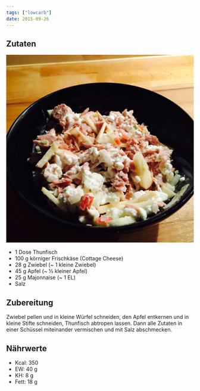 ```yaml
---
tags: ["lowcarb"]
date: 2015-09-26
---
```


## Zutaten
![](../uploads/thunfischsalat-mit-apfel.jpg)

- 1     Dose Thunfisch
- 100 g körniger Frischkäse (Cottage Cheese)
- 28 g  Zwiebel (~ 1 kleine Zwiebel)
- 45 g  Apfel (~ ½ kleiner Apfel)
- 25 g  Majonnaise (~ 1 EL)
- Salz

## Zubereitung
Zwiebel pellen und in kleine Würfel schneiden, den Apfel entkernen und in kleine Stifte schneiden, Thunfisch abtropen lassen. Dann alle Zutaten in einer Schüssel miteinander vermischen und mit Salz abschmecken.

## Nährwerte
- Kcal: 350
- EW:    40 g
- KH:     8 g
- Fett:  18 g
